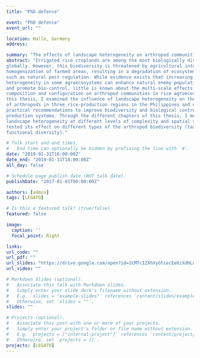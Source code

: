 ```yaml
---
title: "PhD defence"

event: "PhD defence"
event_url: ""

location: Halle, Germany
address:

summary: "The effects of landscape heterogeneity on arthropod communities in tropical rice agro-ecosystems"
abstract: "Irrigated rice croplands are among the most biologically diverse agroecosystems
globally. However, this biodiversity is threatened by agricultural intensification and
homogenization of farmed areas, resulting in a degradation of ecosystem services
such as natural pest regulation. While evidence exists that increasing landscape
heterogeneity in some agroecosystems can enhance natural enemy populations
and promote bio-control, little is known about the multi-scale effects of landscape
composition and configuration on arthropod communities in rice agroecosystems. In
this thesis, I examined the influence of landscape heterogeneity on the distribution
of arthropods in three rice-production regions in the Philippines and derived
practical recommendations to improve biodiversity and biological control in rice
production systems. Through the different chapters of this thesis, I measured
landscape heterogeneity at different levels of complexity and spatial scales, and
tested its effect on different types of the arthropod biodiversity (taxonomic and
functional diversity)."

# Talk start and end times.
#   End time can optionally be hidden by prefixing the line with `#`.
date: "2019-01-31T16:00:00Z"
date_end: "2019-01-31T18:00:00Z"
all_day: false

# Schedule page publish date (NOT talk date).
publishDate: "2017-01-01T00:00:00Z"

authors: [admin]
tags: [LEGATO]

# Is this a featured talk? (true/false)
featured: false

image:
  caption: ''
  focal_point: Right

links:
url_code: ""
url_pdf: ""
url_slides: "https://drive.google.com/open?id=1CMfcIZXhXyGtcecEe6iXdHLm2FKbfiHi"
url_video: ""

# Markdown Slides (optional).
#   Associate this talk with Markdown slides.
#   Simply enter your slide deck's filename without extension.
#   E.g. `slides = "example-slides"` references `content/slides/example-slides.md`.
#   Otherwise, set `slides = ""`.
slides: ""

# Projects (optional).
#   Associate this post with one or more of your projects.
#   Simply enter your project's folder or file name without extension.
#   E.g. `projects = ["internal-project"]` references `content/project/deep-learning/index.md`.
#   Otherwise, set `projects = []`.
projects: [LEGATO]
---
```

